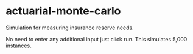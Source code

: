 # actuarial-monte-carlo
Simulation for measuring insurance reserve needs.

No need to enter any additional input just click run. This simulates 5,000 instances.
